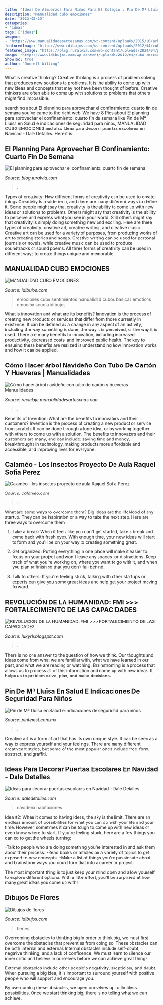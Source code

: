 ```yaml
---
title: "Ideas De Almuerzos Para Niños Para El Colegio : Pin De Mª Lluïsa En Salud E Indicaciones De Seguridad Para Niños"
description: "Manualidad cubo emociones"
date: "2023-05-25"
categories:
- "ideas"
tags: ["ideas"]
images:
- "https://www.manualidadesartesanas.com/wp-content/uploads/2015/10/arbol-navidad-tubo-carton-hueveras-300x225.jpg"
featuredImage: "https://www.idibujos.com/wp-content/uploads/2012/04/cubo-emociones.jpg"
featured_image: "https://blog.ruralvia.com/wp-content/uploads/2020/04/plan-fin-de-semana-en-casa.jpg"
image: "https://www.idibujos.com/wp-content/uploads/2012/04/cubo-emociones.jpg"
ShowToc: true
author: "Donnell Witting"
---
```



What is creative thinking?
Creative thinking is a process of problem solving that produces new solutions to problems. It is the ability to come up with new ideas and concepts that may not have been thought of before. Creative thinkers are often able to come up with solutions to problems that others might find impossible.

	

		
searching about El planning para aprovechar el confinamiento: cuarto fin de semana you've came to the right web. We have 8 Pics about El planning para aprovechar el confinamiento: cuarto fin de semana like Pin de Mª Lluïsa en Salud e indicaciones de seguridad para niños, MANUALIDAD CUBO EMOCIONES and also Ideas para decorar puertas escolares en Navidad - Dale Detalles. Here it is:
		
    
## El Planning Para Aprovechar El Confinamiento: Cuarto Fin De Semana

<img loading=lazy src="https://blog.ruralvia.com/wp-content/uploads/2020/04/plan-fin-de-semana-en-casa.jpg" onerror="this.onerror=null;this.src='https://tse1.mm.bing.net/th?id=OIP.6-HjWGkxhWv0ehyvkLYj9AHaE8&amp;pid=15.1';" alt="El planning para aprovechar el confinamiento: cuarto fin de semana">

_Source: blog.ruralvia.com_

>. 

	

Types of creativity: How different forms of creativity can be used to create things
Creativity is a wide term, and there are many different ways to define it. Some people might say that creativity is the ability to come up with new ideas or solutions to problems. Others might say that creativity is the ability to perceive and express what you see in your world. Still others might say that creativity is simply doing something new and exciting. Here are three types of creativity: creative art, creative writing, and creative music.
Creative art can be used for a variety of purposes, from producing works of art to creating stories and songs. Creative writing can be used for personal journals or novels, while creative music can be used to produce soundtracks or sound poems. All three forms of creativity can be used in different ways to create things unique and memorable.

    
## MANUALIDAD CUBO EMOCIONES

<img loading=lazy src="https://www.idibujos.com/wp-content/uploads/2012/04/cubo-emociones.jpg" onerror="this.onerror=null;this.src='https://tse4.mm.bing.net/th?id=OIP.G4U3SXORvM5DrzhkpBCNHgHaKe&amp;pid=15.1';" alt="MANUALIDAD CUBO EMOCIONES">

_Source: idibujos.com_

>emociones cubo sentimientos manualidad cubos basicas emotions emoción scuola idibujos. 

	

What is innovation and what are its benefits?
Innovation is the process of creating new products or services that differ from those currently in existence. It can be defined as a change in any aspect of an activity, including the way something is done, the way it is perceived, or the way it is used. 
There are many benefits to innovation, including increased productivity, decreased costs, and improved public health. The key to ensuring these benefits are realized is understanding how innovation works and how it can be applied.

    
## Cómo Hacer árbol Navideño Con Tubo De Cartón Y Hueveras | Manualidades

<img loading=lazy src="https://www.manualidadesartesanas.com/wp-content/uploads/2015/10/arbol-navidad-tubo-carton-hueveras-300x225.jpg" onerror="this.onerror=null;this.src='https://tse1.mm.bing.net/th?id=OIP.SLE-Xvw_pAPYX5I7vsfxUQAAAA&amp;pid=15.1';" alt="Cómo hacer árbol navideño con tubo de cartón y hueveras | Manualidades">

_Source: reciclaje.manualidadesartesanas.com_

>. 

	

Benefits of Invention: What are the benefits to innovators and their customers?
Invention is the process of creating a new product or service from scratch. It can be done through a lone idea, or by working together with others to come up with a solution. The benefits to innovators and their customers are many, and can include: saving time and money, breakthroughs in technology, making products more affordable and accessible, and improving lives for everyone.

    
## Calaméo - Los Insectos Proyecto De Aula Raquel Sofia Perez

<img loading=lazy src="http://p.calameoassets.com/101103011651-d0eb10e7fba90d135616f38c69157826/p1.jpg" onerror="this.onerror=null;this.src='https://tse2.mm.bing.net/th?id=OIP.MN7MLxGdM8N2m2zs7meY6QHaKe&amp;pid=15.1';" alt="Calaméo - los insectos proyecto de aula Raquel Sofia Perez">

_Source: calameo.com_

>. 

	

What are some ways to overcome them?
Big ideas are the lifeblood of any startup. They can be inspiration or a way to take the next step. Here are three ways to overcome them:
1) Take a break: When it feels like you can't get started, take a break and come back with fresh eyes. With enough time, your new ideas will start to form and you'll be on your way to creating something great.

2) Get organized: Putting everything in one place will make it easier to focus on your project and won't leave any spaces for distractions. Keep track of what you're working on, where you want to go with it, and when you plan to finish so that you don't fall behind.

3) Talk to others: If you're feeling stuck, talking with other startups or experts can give you some great ideas and help get your project moving forward.

    
## REVOLUCIÓN DE LA HUMANIDAD: FMI &gt;&gt;&gt; FORTALECIMIENTO DE LAS CAPACIDADES

<img loading=lazy src="https://lh3.googleusercontent.com/-Mlxjv_hcyNo/YEXpMQnP90I/AAAAAAAADG4/0yZVSjerWN8-ekcVIZAra8Eux3YeVLPggCLcBGAsYHQ/w1200-h630-p-k-no-nu/image.png" onerror="this.onerror=null;this.src='https://tse1.mm.bing.net/th?id=OIP.5RiuNx8L347v_vPD_QmKLQAAAA&amp;pid=15.1';" alt="REVOLUCIÓN DE LA HUMANIDAD: FMI &gt;&gt;&gt; FORTALECIMIENTO DE LAS CAPACIDADES">

_Source: lukyrh.blogspot.com_

>. 

	

There is no one answer to the question of how we think. Our thoughts and ideas come from what we are familiar with, what we have learned in our past, and what we are reading or watching. Brainstroming is a process that allows us to process all of this information and come up with new ideas. It helps us to problem solve, plan, and make decisions.

    
## Pin De Mª Lluïsa En Salud E Indicaciones De Seguridad Para Niños

<img loading=lazy src="https://i.pinimg.com/736x/5b/8f/6a/5b8f6a0a165e1e56445e5bf7b986665b.jpg" onerror="this.onerror=null;this.src='https://tse3.mm.bing.net/th?id=OIP.DtxpSMkB6S12CDs5ogJXJgHaJ4&amp;pid=15.1';" alt="Pin de Mª Lluïsa en Salud e indicaciones de seguridad para niños">

_Source: pinterest.com.mx_

>. 

	

Creative art is a form of art that has its own unique style. It can be seen as a way to express yourself and your feelings. There are many different creativeart styles, but some of the most popular ones include free-form, abstract, and graffiti.

    
## Ideas Para Decorar Puertas Escolares En Navidad - Dale Detalles

<img loading=lazy src="https://i2.wp.com/www.daledetalles.com/wp-content/uploads/2017/10/Ideas-para-decorar-puertas-escolares-en-Navidad1.jpg?resize=500%2C667" onerror="this.onerror=null;this.src='https://tse1.mm.bing.net/th?id=OIP.0-Tm8hel8zlmhSm8fgmv-AHaJ4&amp;pid=15.1';" alt="Ideas para decorar puertas escolares en Navidad - Dale Detalles">

_Source: daledetalles.com_

>navideña habitaciones. 

	

Idea #2:
When it comes to having ideas, the sky is the limit. There are an endless amount of possibilities for what you can do with your life and your time. However, sometimes it can be tough to come up with new ideas or even know where to start.
If you're feeling stuck, here are a few things you can do to get the wheels turning:

-Talk to people who are doing something you're interested in and ask them about their process.
-Read books or articles on a variety of topics to get exposed to new concepts.
-Make a list of things you're passionate about and brainstorm ways you could turn that into a career or project.

The most important thing is to just keep your mind open and allow yourself to explore different options. With a little effort, you'll be surprised at how many great ideas you come up with!

    
## Dibujos De Flores

<img loading=lazy src="https://www.idibujos.com/wp-content/uploads/2013/05/dibujos-flores-mariposas-colorear.gif" onerror="this.onerror=null;this.src='https://tse2.mm.bing.net/th?id=OIP.Z4bszwZCnSroZJXdkaULSwHaJ4&amp;pid=15.1';" alt="Dibujos de flores">

_Source: idibujos.com_

>tienes. 

	

Overcoming obstacles to thinking big
In order to think big, we must first overcome the obstacles that prevent us from doing so. These obstacles can be both internal and external.
Internal obstacles include self-doubt, negative thinking, and a lack of confidence. We must learn to silence our inner critic and believe in ourselves before we can achieve great things.

External obstacles include other people's negativity, skepticism, and doubt. When pursuing a big idea, it is important to surround yourself with positive people who will support and encourage you.

By overcoming these obstacles, we open ourselves up to limitless possibilities. Once we start thinking big, there is no telling what we can achieve.

